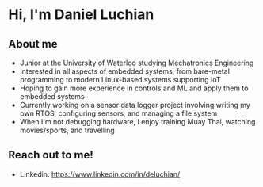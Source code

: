 # Hi, I'm Daniel Luchian

## About me 
- Junior at the University of Waterloo studying Mechatronics Engineering
- Interested in all aspects of embedded systems, from bare-metal programming to modern Linux-based systems supporting IoT
- Hoping to gain more experience in controls and ML and apply them to embedded systems
- Currently working on a sensor data logger project involving writing my own RTOS, configuring sensors, and managing a file system
- When I'm not debugging hardware, I enjoy training Muay Thai, watching movies/sports, and travelling

## Reach out to me! 
- Linkedin: https://www.linkedin.com/in/deluchian/
